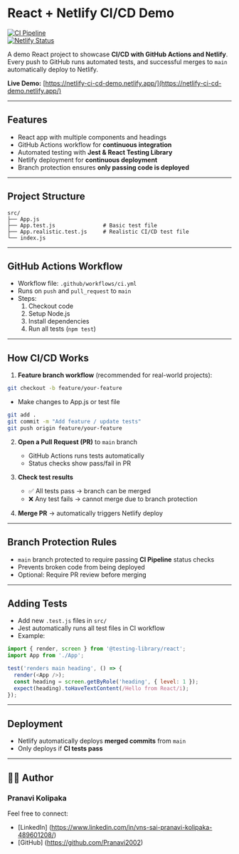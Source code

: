 # React + Netlify CI/CD Demo

[![CI Pipeline](https://github.com/Pranavi2002/Netlify-CI-CD-Demo/actions/workflows/ci.yml/badge.svg)](https://github.com/Pranavi2002/Netlify-CI-CD-Demo/actions/workflows/ci.yml)  
[![Netlify Status](https://api.netlify.com/api/v1/badges/f97dd6b2-5872-4916-abba-c76c1bc250f0/deploy-status)](https://app.netlify.com/projects/netlify-ci-cd-demo/deploys)

A demo React project to showcase **CI/CD with GitHub Actions and Netlify**.  
Every push to GitHub runs automated tests, and successful merges to `main` automatically deploy to Netlify.

**Live Demo:** [https://netlify-ci-cd-demo.netlify.app/](https://netlify-ci-cd-demo.netlify.app/)

---

## Features

- React app with multiple components and headings
- GitHub Actions workflow for **continuous integration**
- Automated testing with **Jest & React Testing Library**
- Netlify deployment for **continuous deployment**
- Branch protection ensures **only passing code is deployed**

---

## Project Structure

```
src/
├── App.js
├── App.test.js               # Basic test file
├── App.realistic.test.js     # Realistic CI/CD test file
└── index.js
```

---

## GitHub Actions Workflow

- Workflow file: `.github/workflows/ci.yml`
- Runs on `push` and `pull_request` to `main`
- Steps:
  1. Checkout code
  2. Setup Node.js
  3. Install dependencies
  4. Run all tests (`npm test`)

---

## How CI/CD Works

1. **Feature branch workflow** (recommended for real-world projects):

```bash
git checkout -b feature/your-feature
```

- Make changes to App.js or test file

```bash
git add .
git commit -m "Add feature / update tests"
git push origin feature/your-feature
```

2. **Open a Pull Request (PR)** to `main` branch

   * GitHub Actions runs tests automatically
   * Status checks show pass/fail in PR

3. **Check test results**

   * ✅ All tests pass → branch can be merged
   * ❌ Any test fails → cannot merge due to branch protection

4. **Merge PR** → automatically triggers Netlify deploy

---

## Branch Protection Rules

* `main` branch protected to require passing **CI Pipeline** status checks
* Prevents broken code from being deployed
* Optional: Require PR review before merging

---

## Adding Tests

* Add new `.test.js` files in `src/`
* Jest automatically runs all test files in CI workflow
* Example:

```javascript
import { render, screen } from '@testing-library/react';
import App from './App';

test('renders main heading', () => {
  render(<App />);
  const heading = screen.getByRole('heading', { level: 1 });
  expect(heading).toHaveTextContent(/Hello from React/i);
});
```

---

## Deployment

* Netlify automatically deploys **merged commits** from `main`
* Only deploys if **CI tests pass**

---

## 👩‍💻 Author
### Pranavi Kolipaka
Feel free to connect: 
- [LinkedIn] (https://www.linkedin.com/in/vns-sai-pranavi-kolipaka-489601208/) 
- [GitHub] (https://github.com/Pranavi2002)


